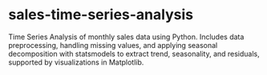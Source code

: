 # sales-time-series-analysis
Time Series Analysis of monthly sales data using Python. Includes data preprocessing, handling missing values, and applying seasonal decomposition with statsmodels to extract trend, seasonality, and residuals, supported by visualizations in Matplotlib.
